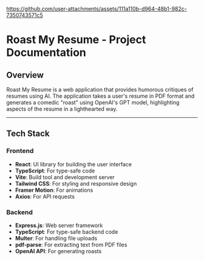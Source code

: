 
https://github.com/user-attachments/assets/111a110b-d964-48b1-982c-7350743571c5
# Roast My Resume - Project Documentation

## Overview

Roast My Resume is a web application that provides humorous critiques of resumes using AI. The application takes a user's resume in PDF format and generates a comedic "roast" using OpenAI's GPT model, highlighting aspects of the resume in a lighthearted way.

---

## Tech Stack

### Frontend
- **React**: UI library for building the user interface  
- **TypeScript**: For type-safe code  
- **Vite**: Build tool and development server  
- **Tailwind CSS**: For styling and responsive design  
- **Framer Motion**: For animations  
- **Axios**: For API requests  

### Backend
- **Express.js**: Web server framework  
- **TypeScript**: For type-safe backend code  
- **Multer**: For handling file uploads  
- **pdf-parse**: For extracting text from PDF files  
- **OpenAI API**: For generating roasts  
